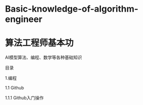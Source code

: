 # Basic-knowledge-of-algorithm-engineer
# 算法工程师基本功

AI模型算法、编程、数学等各种基础知识

目录

1.编程

1.1 Github

1.1.1 Github入门操作
